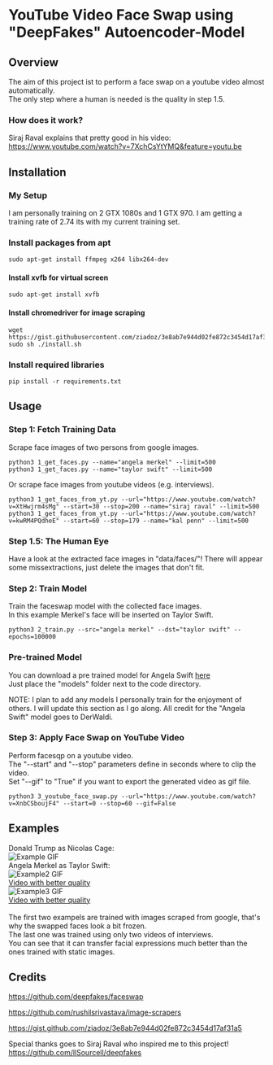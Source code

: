 # YouTube Video Face Swap using "DeepFakes" Autoencoder-Model

## Overview

The aim of this project ist to perform a face swap on a youtube video almost automatically.<br />
The only step where a human is needed is the quality in step 1.5.

### How does it work?
Siraj Raval explains that pretty good in his video:<br/>
https://www.youtube.com/watch?v=7XchCsYtYMQ&feature=youtu.be

## Installation

### My Setup

I am personally training on 2 GTX 1080s and 1 GTX 970. I am getting a training rate of 2.74 its with my current training set.

### Install packages from apt
```
sudo apt-get install ffmpeg x264 libx264-dev
```
#### Install xvfb for virtual screen
```
sudo apt-get install xvfb  
```
#### Install chromedriver for image scraping
```
wget https://gist.githubusercontent.com/ziadoz/3e8ab7e944d02fe872c3454d17af31a5/raw/ff10e54f562c83672f0b1958a144c4b72c070158/install.sh
sudo sh ./install.sh
```
### Install required libraries
```
pip install -r requirements.txt
```

## Usage

### Step 1: Fetch Training Data
Scrape face images of two persons from google images.
```
python3 1_get_faces.py --name="angela merkel" --limit=500
python3 1_get_faces.py --name="taylor swift" --limit=500
```
Or scrape face images from youtube videos (e.g. interviews).
```
python3 1_get_faces_from_yt.py --url="https://www.youtube.com/watch?v=XtHwjrm4sMg" --start=30 --stop=200 --name="siraj raval" --limit=500
python3 1_get_faces_from_yt.py --url="https://www.youtube.com/watch?v=kwRM4PQdheE" --start=60 --stop=179 --name="kal penn" --limit=500
```
### Step 1.5: The Human Eye

Have a look at the extracted face images in "data/faces/"!
There will appear some missextractions, just delete the images that don't fit.

### Step 2: Train Model
Train the faceswap model with the collected face images.<br/>
In this example Merkel's face will be inserted on Taylor Swift.
```
python3 2_train.py --src="angela merkel" --dst="taylor swift" --epochs=100000
```

### Pre-trained Model

You can download a pre trained model for Angela Swift [here](https://anonfile.com/Ec8a61ddbf/Angela_Swift.zip)<br/>
Just place the "models" folder next to the code directory.

NOTE: I plan to add any models I personally train for the enjoyment of others. I will update this section as I go along. All credit for the "Angela Swift" model goes to DerWaldi.

### Step 3: Apply Face Swap on YouTube Video
Perform facesqp on a youtube video.<br/>
The "--start" and "--stop" parameters define in seconds where to clip the video.<br/>
Set "--gif" to "True" if you want to export the generated video as gif file. 
```
python3 3_youtube_face_swap.py --url="https://www.youtube.com/watch?v=XnbCSboujF4" --start=0 --stop=60 --gif=False
```

## Examples
Donald Trump as Nicolas Cage:<br/>
![Example GIF](https://github.com/DerWaldi/youtube-video-face-swap/blob/master/example.gif?raw=true "Example gif")
<br/>
Angela Merkel as Taylor Swift:<br/>
![Example2 GIF](https://github.com/DerWaldi/youtube-video-face-swap/blob/master/examples2.gif?raw=true "Example2 gif")<br/>
[Video with better quality](https://github.com/DerWaldi/youtube-video-face-swap/raw/master/examples2.mp4)
<br/>
![Example3 GIF](https://github.com/DerWaldi/youtube-video-face-swap/blob/master/example3.gif?raw=true "Example3 gif")<br/>
[Video with better quality](https://github.com/DerWaldi/youtube-video-face-swap/raw/master/example3.mp4)<br/>
<br/>
The first two exampels are trained with images scraped from google, that's why the swapped faces look a bit frozen. <br/>
The last one was trained using only two videos of interviews.<br/>
You can see that it can transfer facial expressions much better than the ones trained with static images.

## Credits

https://github.com/deepfakes/faceswap

https://github.com/rushilsrivastava/image-scrapers

https://gist.github.com/ziadoz/3e8ab7e944d02fe872c3454d17af31a5

Special thanks goes to Siraj Raval who inspired me to this project!<br/>
https://github.com/llSourcell/deepfakes
